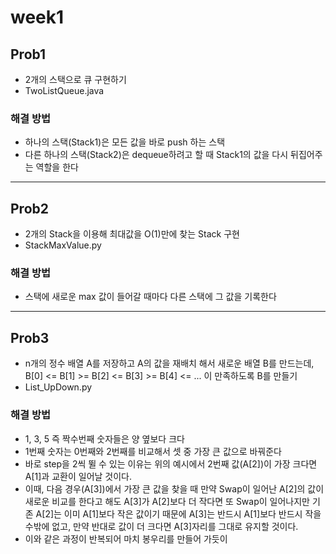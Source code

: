 # week1 

## Prob1
- 2개의 스택으로 큐 구현하기
- TwoListQueue.java

### 해결 방법
- 하나의 스택(Stack1)은 모든 값을 바로 push 하는 스택
- 다른 하나의 스택(Stack2)은 dequeue하려고 할 때 Stack1의 값을 다시 뒤집어주는 역할을 한다 
---

## Prob2
- 2개의 Stack을 이용해 최대값을 O(1)만에 찾는 Stack 구현
- StackMaxValue.py

### 해결 방법
- 스택에 새로운 max 값이 들어갈 때마다 다른 스택에 그 값을 기록한다 

---


## Prob3
- n개의 정수 배열 A를 저장하고 A의 값을 재배치 해서 새로운 배열 B를 만드는데, B[0] <= B[1] >= B[2] <= B[3] >= B[4] <= ... 이 만족하도록 B를 만들기
- List_UpDown.py

### 해결 방법
- 1, 3, 5 즉 짝수번째 숫자들은 양 옆보다 크다 
- 1번째 숫자는 0번째와 2번째를 비교해서 셋 중 가장 큰 값으로 바꿔준다
- 바로 step을 2씩 뛸 수 있는 이유는 위의 예시에서 2번째 값(A[2])이 가장 크다면 A[1]과 교환이 일어날 것이다. 
- 이때, 다음 경우(A[3])에서 가장 큰 값을 찾을 때 만약 Swap이 일어난 A[2]의 값이 새로운 비교를 한다고 해도 A[3]가 A[2]보다 더 작다면 또 Swap이 일어나지만 기존 A[2]는 이미 A[1]보다 작은 값이기 때문에 A[3]는 반드시 A[1]보다 반드시 작을 수밖에 없고, 만약 반대로 값이 더 크다면 A[3]자리를 그대로 유지할 것이다. 
- 이와 같은 과정이 반복되어 마치 봉우리를 만들어 가듯이 

